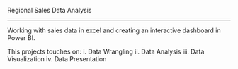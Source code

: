 Regional Sales Data Analysis

--------------------------------------------------------------------------------------------------
Working with sales data in excel and creating an interactive dashboard in Power BI.

This projects touches on:
i. Data Wrangling
ii. Data Analysis
iii. Data Visualization
iv. Data Presentation